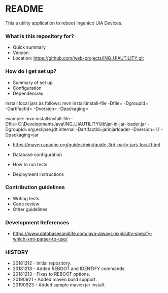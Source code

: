 # README #

This a utility application to reboot Ingenico UIA Devices.

### What is this repository for? ###

* Quick summary
* Version
* Location: https://github.com/web-projects/ING_UIAUTILITY.git

### How do I get set up? ###

* Summary of set up
* Configuration
* Dependencies

Install local jars as follows:
mvn install:install-file -Dfile=<path-to-file> -DgroupId=<group-id> \
    -DartifactId=<artifact-id> -Dversion=<version> -Dpackaging=<packaging>
    
example:
mvn install:install-file -Dfile=C:\Development\Java\ING_UIAUTILITY\lib\jar-in-jar-loader.jar -DgroupId=org.eclipse.jdt.internal -DartifactId=jarinjarloader -Dversion=1.1 -Dpackaging=jar

    
* https://maven.apache.org/guides/mini/guide-3rd-party-jars-local.html

* Database configuration
* How to run tests
* Deployment instructions

### Contribution guidelines ###

* Writing tests
* Code review
* Other guidelines

### Development References ###

* https://www.databasesandlife.com/java-always-explicitly-specify-which-xml-parser-to-use/

### HISTORY ###

* 20181212 - Initial repository.
* 20181213 - Added REBOOT and IDENTIFY commands.
* 20181213 - Fixes to REBOOT options.
* 20190921 - Added maven build support.
* 20190923 - Added sample maven jar install.
